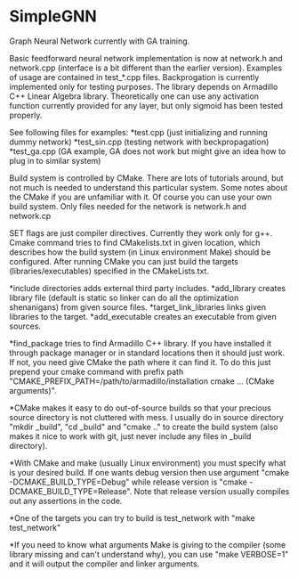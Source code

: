 # SimpleGNN
Graph Neural Network currently with GA training.


Basic feedforward neural network implementation is now at network.h and network.cpp (interface is a bit different than the earlier version). Examples of usage are contained in test_*.cpp files. Backprogation is currently implemented only for testing purposes. The library depends on Armadillo C++ Linear Algebra library. Theoretically one can use any activation function currently provided for any layer, but only sigmoid has been tested properly.

See following files for examples:
*test.cpp (just initializing and running dummy network)
*test_sin.cpp (testing network with beckpropagation)
*test_ga.cpp (GA example, GA does not work but might give an idea how to plug in to similar system)

Build system is controlled by CMake. There are lots of tutorials around, but not much is needed to understand this particular system. Some notes about the CMake if you are unfamiliar with it. Of course you can use your own build system. Only files needed for the network is network.h and network.cp

SET flags are just compiler directives. Currently they work only for g++. Cmake command tries to find CMakelists.txt in given location, which describes how the build system (in Linux environment Make) should be configured. After running CMake you can just build the targets (libraries/executables) specified in the CMakeLists.txt. 

*include directories adds external third party includes.
*add_library <target name> <source files> creates library file (default is static so linker can do all the optimization shenanigans) from given source files.
*target_link_libraries <target> <libs> links given libraries to the target.
*add_executable <target name> creates an executable from given sources.

*find_package tries to find Armadillo C++ library. If you have installed it through package manager or in standard locations then it should just work. If not, you need give CMake the path where it can find it. To do this just prepend your cmake command with prefix path "CMAKE_PREFIX_PATH=/path/to/armadillo/installation cmake ... (CMake arguments)".

*CMake makes it easy to do out-of-source builds so that your precious source directory is not cluttered with mess. I usually do in source directory "mkdir _build", "cd _build" and "cmake .." to create the build system (also makes it nice to work with git, just never include any files in _build directory).

*With CMake and make (usually Linux environment) you must specify what is your desired build. If one wants debug version then use argument "cmake <location of CMakeLists.txt> -DCMAKE_BUILD_TYPE=Debug" while release version is "cmake <location of CMakeLists.txt> -DCMAKE_BUILD_TYPE=Release". Note that release version usually compiles out any assertions in the code.

*One of the targets you can try to build is test_network with "make test_network"

*If you need to know what arguments Make is giving to the compiler (some library missing and can't understand why), you can use "make <target> VERBOSE=1" and it will output the compiler and linker arguments.
